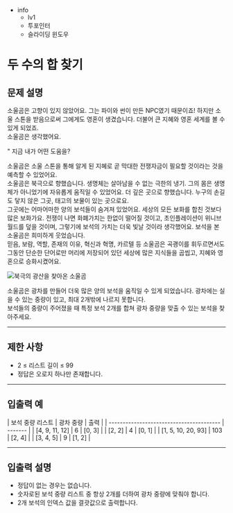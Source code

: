 - info
    - lv1
    - 투포인터
    - 슬라이딩 윈도우

# 두 수의 합 찾기

## 문제 설명

소울곰은 고향이 있지 않았어요. 그는 파이와 썬이 만든 NPC였기 때문이죠! 하지만 소울 스톤을 받음으로써 그에게도 영혼이 생겼습니다. 더불어 큰 지혜와 영혼 세계를 볼 수 있게 되었죠.
<br/>
소울곰은 생각했어요.

" 지금 내가 어떤 도움을?

소울곰은 소울 스톤을 통해 알게 된 지혜로 곧 막대한 전쟁자금이 필요할 것이라는 것을 예측할 수 있었어요. 
<br/>
소울곰은 북극으로 향했습니다. 생명체는 살아남을 수 없는 극한의 냉기. 그의 몸은 생명체가 아니었기에 자유롭게 움직일 수 있었어요. 더 깊은 곳으로 향했습니다. 누구의 손길도 닿지 않은 그곳, 태고의 보물이 있는 곳으로요. 
<br/>
그곳에는 어마어마한 양의 보석들이 숨겨져 있었어요. 세상의 모든 보화를 합친 것보다 많은 보화가요. 전쟁이 나면 화폐가치는 한없이 떨어질 것이고, 초인플레이션이 위니브 월드를 덮을 것이며, 그렇기에 보석의 가치는 더욱 빛날 것이라 생각했어요. 보석을 본 소울곰은 희미하게 웃었습니다. 
<br/>
믿음, 보람, 역할, 존재의 이유, 혁신과 혁명, 카르텔 등 소울곰은 곡괭이를 휘두르면서도 그동안 단순한 단어로만 머리에 저장되어 있던 세상에 많은 지식들을 곱씹고, 지혜와 영혼으로 승화시켰어요.

![북극의 광산을 찾아온 소울곰](./7_1.png)

소울곰은 광차를 만들어 더욱 많은 양의 보석을 움직일 수 있게 되었습니다. 광차에는 실을 수 있는 중량이 있고, 최대 2개밖에 나르지 못합니다.
<br/>
보석들의 중량이 주어졌을 때 특정 보석 2개를 합쳐 광차 중량을 맞출 수 있는 보석을 찾아주세요.

---

## 제한 사항

- 2 ≤ 리스트 길이 ≤ 99
- 정답은 오로지 하나만 존재합니다.

---

## 입출력 예

| 보석 중량 리스트                          | 광차 중량  |  출력  |
| ---------------------------------------- | ------- |
| [4, 9, 11, 12] | 6 | [0, 3] |
| [2, 2] | 4 | [0, 1] |
| [1, 5, 10, 20, 93] | 103 | [2, 4] |
| [3, 4, 5] | 9 | [1, 2] |

---

## 입출력 설명
- 정답이 없는 경우는 없습니다.
- 숫자로된 보석 중량 리스트 중 항상 2개를 더하여 광차 중량에 맞춰야 합니다.
- 2개 보석의 인덱스 값을 결괏값으로 출력합니다.